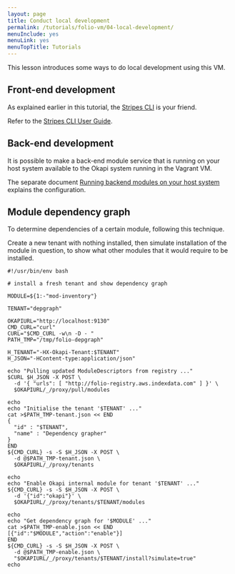 ```yaml
---
layout: page
title: Conduct local development
permalink: /tutorials/folio-vm/04-local-development/
menuInclude: yes
menuLink: yes
menuTopTitle: Tutorials
---
```


This lesson introduces some ways to do local development using this VM.

## Front-end development

As explained earlier in this tutorial, the [Stripes CLI](../03-interact#interact-via-stripes-cli) is your friend.

Refer to the [Stripes CLI User Guide](https://github.com/folio-org/stripes-cli/blob/master/doc/user-guide.md).

## Back-end development

It is possible to make a back-end module service that is running on your host system available to the Okapi system running in the Vagrant VM.

The separate document [Running backend modules on your host system](https://github.com/folio-org/folio-ansible/blob/master/doc/index.md#running-backend-modules-on-your-host-system) explains the configuration.

## Module dependency graph

To determine dependencies of a certain module, following this technique.

Create a new tenant with nothing installed, then simulate installation of the module in question, to show what other modules that it would require to be installed.

```shell
#!/usr/bin/env bash

# install a fresh tenant and show dependency graph

MODULE=${1:-"mod-inventory"}

TENANT="depgraph"

OKAPIURL="http://localhost:9130"
CMD_CURL="curl"
CURL="$CMD_CURL -w\n -D - "
PATH_TMP="/tmp/folio-depgraph"

H_TENANT="-HX-Okapi-Tenant:$TENANT"
H_JSON="-HContent-type:application/json"

echo "Pulling updated ModuleDescriptors from registry ..."
$CURL $H_JSON -X POST \
  -d '{ "urls": [ "http://folio-registry.aws.indexdata.com" ] }' \
  $OKAPIURL/_/proxy/pull/modules

echo
echo "Initialise the tenant '$TENANT' ..."
cat >$PATH_TMP-tenant.json << END
{
  "id" : "$TENANT",
  "name" : "Dependency grapher"
}
END
${CMD_CURL} -s -S $H_JSON -X POST \
  -d @$PATH_TMP-tenant.json \
  $OKAPIURL/_/proxy/tenants

echo
echo "Enable Okapi internal module for tenant '$TENANT' ..."
${CMD_CURL} -s -S $H_JSON -X POST \
  -d '{"id":"okapi"}' \
  $OKAPIURL/_/proxy/tenants/$TENANT/modules

echo
echo "Get dependency graph for '$MODULE' ..."
cat >$PATH_TMP-enable.json << END
[{"id":"$MODULE","action":"enable"}]
END
${CMD_CURL} -s -S $H_JSON -X POST \
  -d @$PATH_TMP-enable.json \
  "$OKAPIURL/_/proxy/tenants/$TENANT/install?simulate=true"
echo
```

